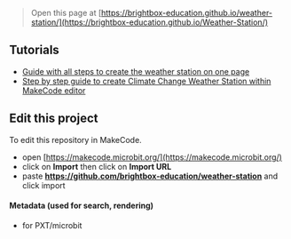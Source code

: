 
> Open this page at [https://brightbox-education.github.io/weather-station/](https://brightbox-education.github.io/Weather-Station/)

## Tutorials
* [Guide with all steps to create the weather station on one page](/Weather-Station/tutorial)
* [Step by step guide to create Climate Change Weather Station within MakeCode editor](https://makecode.microbit.org/#tutorial:github:brightbox-education/Weather-Station/tutorial)

## Edit this project

To edit this repository in MakeCode.

* open [https://makecode.microbit.org/](https://makecode.microbit.org/)
* click on **Import** then click on **Import URL**
* paste **https://github.com/brightbox-education/weather-station** and click import

#### Metadata (used for search, rendering)

* for PXT/microbit
<script src="https://makecode.com/gh-pages-embed.js"></script><script>makeCodeRender("{{ site.makecode.home_url }}", "{{ site.github.owner_name }}/{{ site.github.repository_name }}");</script>
